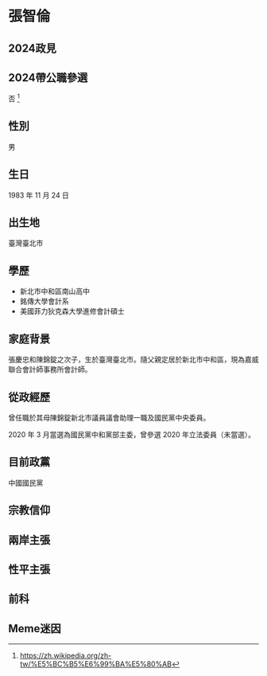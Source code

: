 # 張智倫

## 2024政見

## 2024帶公職參選

否 [^1]

[^1]: https://zh.wikipedia.org/zh-tw/%E5%BC%B5%E6%99%BA%E5%80%AB

## 性別

男

## 生日

1983 年 11 月 24 日

## 出生地

臺灣臺北市

## 學歷

- 新北市中和區南山高中
- 銘傳大學會計系
- 美國菲力狄克森大學進修會計碩士

## 家庭背景

張慶忠和陳錦錠之次子，生於臺灣臺北市。隨父親定居於新北市中和區，現為嘉威聯合會計師事務所會計師。

## 從政經歷

曾任職於其母陳錦錠新北市議員議會助理一職及國民黨中央委員。

2020 年 3 月當選為國民黨中和黨部主委，曾參選 2020 年立法委員（未當選）。

## 目前政黨

中國國民黨

## 宗教信仰

## 兩岸主張

## 性平主張

## 前科

## Meme迷因
